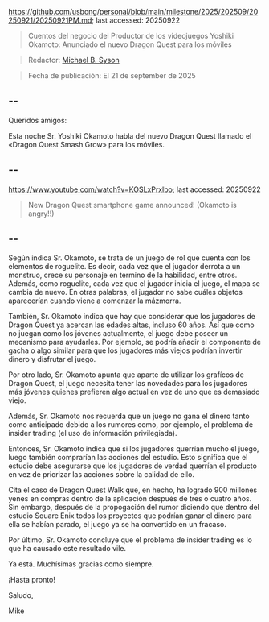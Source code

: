 https://github.com/usbong/personal/blob/main/milestone/2025/202509/20250921/20250921PM.md; last accessed: 20250922

> Cuentos del negocio del Productor de los videojuegos Yoshiki Okamoto: Anunciado el nuevo Dragon Quest para los móviles

> Redactor: [Michael B. Syson](https://www.linkedin.com/in/michaelsyson/)

> Fecha de publicación: El 21 de september de 2025

## --

Queridos amigos:

Esta noche Sr. Yoshiki Okamoto habla del nuevo Dragon Quest llamado el «Dragon Quest Smash Grow» para los móviles. 

## --

https://www.youtube.com/watch?v=KOSLxPrxlbo; last accessed: 20250922

> New Dragon Quest smartphone game announced! (Okamoto is angry!!)

## --

Según indica Sr. Okamoto, se trata de un juego de rol que cuenta con los elementos de roguelite. Es decir, cada vez que el jugador derrota a un monstruo, crece su personaje en termino de la habilidad, entre otros. Además, como roguelite, cada vez que el jugador inicia el juego, el mapa se cambia de nuevo. En otras palabras, el jugador no sabe cuáles objetos aparecerían cuando viene a comenzar la mázmorra.

También, Sr. Okamoto indica que hay que considerar que los jugadores de Dragon Quest ya acercan las edades altas, incluso 60 años. Así que como no juegan como los jóvenes actualmente, el juego debe poseer un mecanismo para ayudarles. Por ejemplo, se podría añadir el componente de gacha o algo similar para que los jugadores más viejos podrían invertir dinero y disfrutar el juego. 

Por otro lado, Sr. Okamoto apunta que aparte de utilizar los grafícos de Dragon Quest, el juego necesita tener las novedades para los jugadores más jóvenes quienes prefieren algo actual en vez de uno que es demasiado viejo.

Además, Sr. Okamoto nos recuerda que un juego no gana el dinero tanto como anticipado debido a los rumores como, por ejemplo, el problema de insider trading (el uso de información privilegiada). 

Entonces, Sr. Okamoto indica que si los jugadores querrían mucho el juego, luego también comprarían las acciones del estudio. Esto significa que el estudio debe asegurarse que los jugadores de verdad querrían el producto en vez de priorizar las acciones sobre la calidad de ello. 

Cita el caso de Dragon Quest Walk que, en hecho, ha logrado 900 millones yenes en compras dentro de la aplicación después de tres o cuatro años. Sin embargo, después de la propogación del rumor diciendo que dentro del estudio Square Enix todos los proyectos que podrían ganar el dinero para ella se habían parado, el juego ya se ha convertido en un fracaso. 

Por último, Sr. Okamoto concluye que el problema de insider trading es lo que ha causado este resultado vile.

Ya está. Muchísimas gracias como siempre.

¡Hasta pronto!

Saludo,

Mike